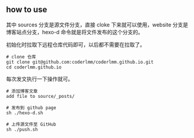 ## how to use

其中 sources 分支是源文件分支，直接 cloke 下来就可以使用，website 分支是博客站点分支，hexo-d 命令就是将文件发布的这个分支的。

初始化时拉取下远程仓库代码即可，以后都不需要在拉取了。

```
# clone 仓库
git clone git@github.com:coderlmm/coderlmm.github.io.git
cd coderlmm.github.io
```

每次发文执行一下操作就可。

```
# 添加博客文章
add file to source/_posts/

# 发布到 github page
sh ./hexo-d.sh

# 上传源文件至 GitHub
sh ./push.sh
```